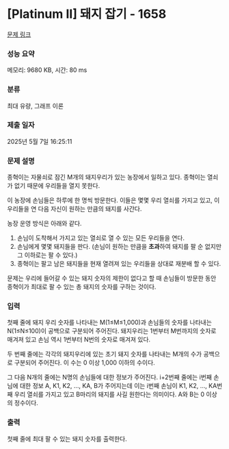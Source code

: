 # [Platinum II] 돼지 잡기 - 1658 

[문제 링크](https://www.acmicpc.net/problem/1658) 

### 성능 요약

메모리: 9680 KB, 시간: 80 ms

### 분류

최대 유량, 그래프 이론

### 제출 일자

2025년 5월 7일 16:25:11

### 문제 설명

<p>종혁이는 자물쇠로 잠긴 M개의 돼지우리가 있는 농장에서 일하고 있다. 종혁이는 열쇠가 없기 때문에 우리들을 열지 못한다.</p>

<p>이 농장에 손님들은 하루에 한 명씩 방문한다. 이들은 몇몇 우리 열쇠를 가지고 있고, 이 우리들을 연 다음 자신이 원하는 만큼의 돼지를 사간다.</p>

<p>농장 운영 방식은 아래와 같다.</p>

<ol>
	<li>손님이 도착해서 가지고 있는 열쇠로 열 수 있는 모든 우리들을 연다.</li>
	<li>손님에게 몇몇 돼지들을 판다. (손님이 원하는 만큼을 <strong>초과</strong>하여 돼지를 팔 순 없지만 그 이하로는 팔 수 있다.)</li>
	<li>종혁이는 팔고 남은 돼지들을 현재 열려져 있는 우리들을 상대로 재분배 할 수 있다.</li>
</ol>

<p>문제는 우리에 들어갈 수 있는 돼지 숫자의 제한이 없다고 할 때 손님들이 방문한 동안 종혁이가 최대로 팔 수 있는 총 돼지의 숫자를 구하는 것이다.</p>

### 입력 

 <p>첫째 줄에 돼지 우리 숫자를 나타내는 M(1≤M≤1,000)과 손님들의 숫자를 나타내는 N(1≤N≤100)이 공백으로 구분되어 주어진다. 돼지우리는 1번부터 M번까지의 숫자로 매겨져 있고 손님 역시 1번부터 N번의 숫자로 매겨져 있다.</p>

<p>두 번째 줄에는 각각의 돼지우리에 있는 초기 돼지 숫자를 나타내는 M개의 수가 공백으로 구분되어 주어진다. 이 수는 0 이상 1,000 이하의 수이다.</p>

<p>그 다음 N개의 줄에는 N명의 손님들에 대한 정보가 주어진다. i+2번째 줄에는 i번째 손님에 대한 정보 A, K1, K2, …, KA, B가 주어지는데 이는 i번째 손님이 K1, K2, …, KA번째 우리 열쇠를 가지고 있고 B마리의 돼지를 사길 원한다는 의미이다. A와 B는 0 이상의 정수이다.</p>

### 출력 

 <p>첫째 줄에 최대 팔 수 있는 돼지 숫자를 출력한다.</p>

